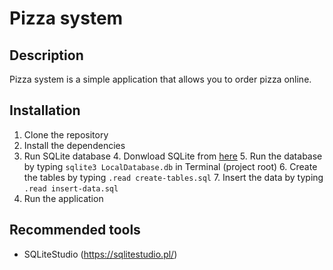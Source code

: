 # Pizza system

## Description
Pizza system is a simple application that allows you to order pizza online.

## Installation
1. Clone the repository
2. Install the dependencies
3. Run SQLite database
   4. Donwload SQLite from [here](https://www.sqlite.org/download.html)
   5. Run the database by typing `sqlite3 LocalDatabase.db` in Terminal (project root)
   6. Create the tables by typing `.read create-tables.sql`
   7. Insert the data by typing `.read insert-data.sql`
9. Run the application

## Recommended tools
- SQLiteStudio (https://sqlitestudio.pl/)